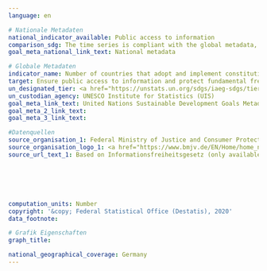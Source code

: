 ```yaml
---
language: en

# Nationale Metadaten
national_indicator_available: Public access to information
comparison_sdg: The time series is compliant with the global metadata, but it refers to Germany and not to all UN-member countries.
goal_meta_national_link_text: National metadata

# Globale Metadaten
indicator_name: Number of countries that adopt and implement constitutional, statutory and/or policy guarantees for public access to information
target: Ensure public access to information and protect fundamental freedoms, in accordance with national legislation and international agreements
un_designated_tier: <a href="https://unstats.un.org/sdgs/iaeg-sdgs/tier-classification/" title="Click here for more information on the UN tier classification.">Tier II</a>
un_custodian_agency: UNESCO Institute for Statistics (UIS)
goal_meta_link_text: United Nations Sustainable Development Goals Metadata
goal_meta_2_link_text: 
goal_meta_3_link_text: 

#Datenquellen
source_organisation_1: Federal Ministry of Justice and Consumer Protection (BMJV)
source_organisation_logo_1: <a href="https://www.bmjv.de/EN/Home/home_node.html"><img src="https://g205sdgs.github.io/sdg-indicators/public/OrgImgEn/bmjv.png" alt="Logo bmjv" style="height:60px; width:148px" /></a>
source_url_text_1: Based on Informationsfreiheitsgesetz (only available in German)






computation_units: Number
copyright: '&copy; Federal Statistical Office (Destatis), 2020'
data_footnote: 

# Grafik Eigenschaften
graph_title: 

national_geographical_coverage: Germany
---
```


